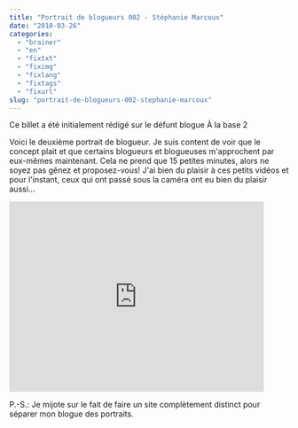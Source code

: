 ```yaml
---
title: "Portrait de blogueurs 002 - Stéphanie Marcoux"
date: "2010-03-26"
categories: 
  - "brainer"
  - "en"
  - "fixtxt"
  - "fiximg"
  - "fixlang"
  - "fixtags"
  - "fixurl"
slug: "portrait-de-blogueurs-002-stephanie-marcoux"
---
```


Ce billet a été initialement rédigé sur le défunt blogue À la base 2

Voici le deuxième portrait de blogueur. Je suis content de voir que le concept plait et que certains blogueurs et blogueuses m'approchent par eux-mêmes maintenant. Cela ne prend que 15 petites minutes, alors ne soyez pas gênez et proposez-vous! J'ai bien du plaisir à ces petits vidéos et pour l'instant, ceux qui ont passé sous la caméra ont eu bien du plaisir aussi...

<iframe width="459" height="344" src="https://www.youtube.com/embed/uIGNP9Ofnaw?feature=oembed" frameborder="0" allowfullscreen></iframe>

P.-S.: Je mijote sur le fait de faire un site complètement distinct pour séparer mon blogue des portraits.
